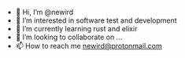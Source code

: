 - 👋 Hi, I’m @newird
- 👀 I’m interested in software test and development
- 🌱 I’m currently learning rust and elixir
- 💞️ I’m looking to collaborate on ...
- 📫 How to reach me newird@protonmail.com

<!---
newird/newird is a ✨ special ✨ repository because its `README.md` (this file) appears on your GitHub profile.
You can click the Preview link to take a look at your changes.
--->
